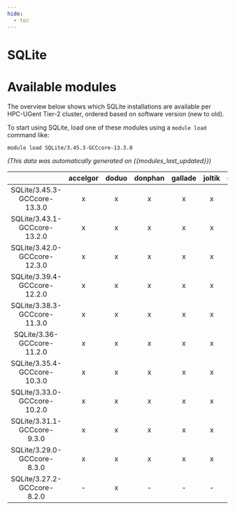 ```yaml
---
hide:
  - toc
---
```


SQLite
======

# Available modules


The overview below shows which SQLite installations are available per HPC-UGent Tier-2 cluster, ordered based on software version (new to old).

To start using SQLite, load one of these modules using a `module load` command like:

```shell
module load SQLite/3.45.3-GCCcore-13.3.0
```

*(This data was automatically generated on {{modules_last_updated}})*  

| |accelgor|doduo|donphan|gallade|joltik|shinx|skitty|
| :---: | :---: | :---: | :---: | :---: | :---: | :---: | :---: |
|SQLite/3.45.3-GCCcore-13.3.0|x|x|x|x|x|x|x|
|SQLite/3.43.1-GCCcore-13.2.0|x|x|x|x|x|x|x|
|SQLite/3.42.0-GCCcore-12.3.0|x|x|x|x|x|x|x|
|SQLite/3.39.4-GCCcore-12.2.0|x|x|x|x|x|x|-|
|SQLite/3.38.3-GCCcore-11.3.0|x|x|x|x|x|x|-|
|SQLite/3.36-GCCcore-11.2.0|x|x|x|x|x|x|-|
|SQLite/3.35.4-GCCcore-10.3.0|x|x|x|x|x|-|-|
|SQLite/3.33.0-GCCcore-10.2.0|x|x|x|x|x|-|-|
|SQLite/3.31.1-GCCcore-9.3.0|x|x|x|x|x|-|-|
|SQLite/3.29.0-GCCcore-8.3.0|x|x|x|x|x|-|-|
|SQLite/3.27.2-GCCcore-8.2.0|-|x|-|-|-|-|-|
